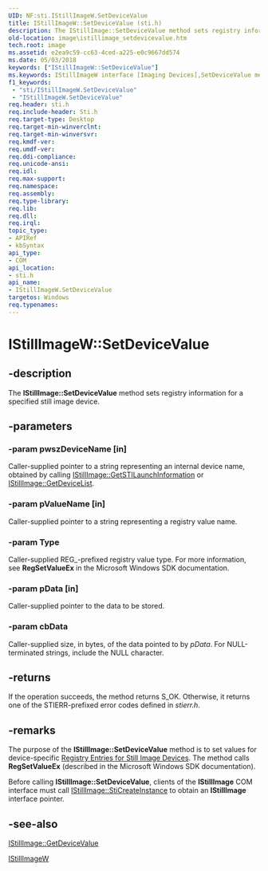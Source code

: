 ```yaml
---
UID: NF:sti.IStillImageW.SetDeviceValue
title: IStillImageW::SetDeviceValue (sti.h)
description: The IStillImage::SetDeviceValue method sets registry information for a specified still image device.
old-location: image\istillimage_setdevicevalue.htm
tech.root: image
ms.assetid: e2ea9c59-cc63-4ced-a225-e0c9667dd574
ms.date: 05/03/2018
keywords: ["IStillImageW::SetDeviceValue"]
ms.keywords: IStillImageW interface [Imaging Devices],SetDeviceValue method, IStillImageW.SetDeviceValue, IStillImageW::SetDeviceValue, SetDeviceValue, SetDeviceValue method [Imaging Devices], SetDeviceValue method [Imaging Devices],IStillImageW interface, image.istillimage_setdevicevalue, sti/IStillImageW::SetDeviceValue, stifnc_74822300-cad0-43db-80b9-d3f868afcd19.xml
f1_keywords:
 - "sti/IStillImageW.SetDeviceValue"
 - "IStillImageW.SetDeviceValue"
req.header: sti.h
req.include-header: Sti.h
req.target-type: Desktop
req.target-min-winverclnt: 
req.target-min-winversvr: 
req.kmdf-ver: 
req.umdf-ver: 
req.ddi-compliance: 
req.unicode-ansi: 
req.idl: 
req.max-support: 
req.namespace: 
req.assembly: 
req.type-library: 
req.lib: 
req.dll: 
req.irql: 
topic_type:
- APIRef
- kbSyntax
api_type:
- COM
api_location:
- sti.h
api_name:
- IStillImageW.SetDeviceValue
targetos: Windows
req.typenames: 
---
```


# IStillImageW::SetDeviceValue


## -description


The <b>IStillImage::SetDeviceValue</b> method sets registry information for a specified still image device.


## -parameters




### -param pwszDeviceName [in]

Caller-supplied pointer to a string representing an internal device name, obtained by calling <a href="https://docs.microsoft.com/previous-versions/windows/hardware/drivers/ff543790(v=vs.85)">IStillImage::GetSTILaunchInformation</a> or <a href="https://docs.microsoft.com/previous-versions/windows/hardware/drivers/ff543784(v=vs.85)">IStillImage::GetDeviceList</a>.


### -param pValueName [in]

Caller-supplied pointer to a string representing a registry value name.


### -param Type

Caller-supplied REG_-prefixed registry value type. For more information, see <b>RegSetValueEx</b> in the Microsoft Windows SDK documentation.


### -param pData [in]

Caller-supplied pointer to the data to be stored.


### -param cbData

Caller-supplied size, in bytes, of the data pointed to by <i>pData</i>. For NULL-terminated strings, include the NULL character.


## -returns



If the operation succeeds, the method returns S_OK. Otherwise, it returns one of the STIERR-prefixed error codes defined in <i>stierr.h</i>.




## -remarks



The purpose of the <b>IStillImage::SetDeviceValue</b> method is to set values for device-specific <a href="https://docs.microsoft.com/windows-hardware/drivers/image/registry-entries-for-still-image-devices">Registry Entries for Still Image Devices</a>. The method calls <b>RegSetValueEx</b> (described in the Microsoft Windows SDK documentation).

Before calling <b>IStillImage::SetDeviceValue</b>, clients of the <b>IStillImage</b> COM interface must call <a href="https://docs.microsoft.com/previous-versions/windows/hardware/drivers/ff543804(v=vs.85)">IStillImage::StiCreateInstance</a> to obtain an <b>IStillImage</b> interface pointer.




## -see-also




<a href="https://docs.microsoft.com/previous-versions/windows/hardware/drivers/ff543786(v=vs.85)">IStillImage::GetDeviceValue</a>



<a href="https://docs.microsoft.com/windows-hardware/drivers/ddi/_image/index">IStillImageW</a>
 

 


